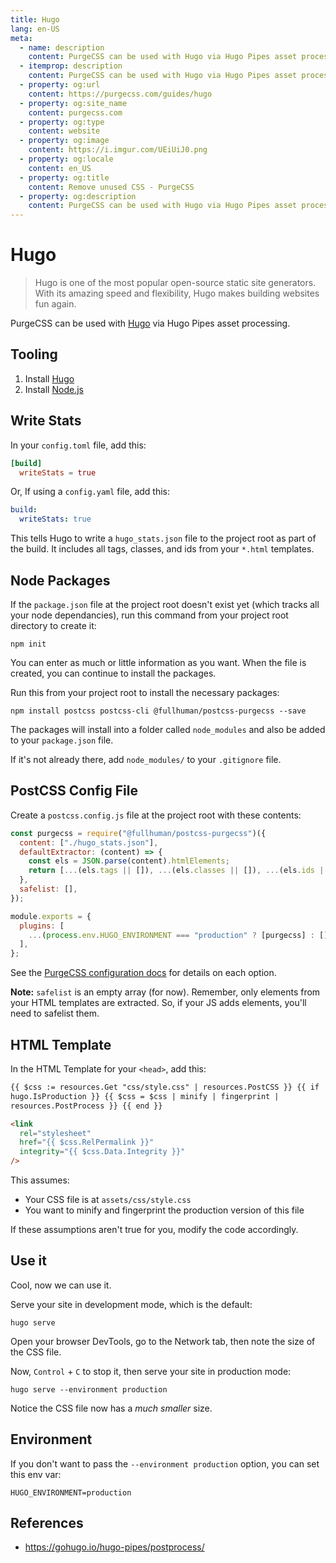 ```yaml
---
title: Hugo
lang: en-US
meta:
  - name: description
    content: PurgeCSS can be used with Hugo via Hugo Pipes asset processing
  - itemprop: description
    content: PurgeCSS can be used with Hugo via Hugo Pipes asset processing
  - property: og:url
    content: https://purgecss.com/guides/hugo
  - property: og:site_name
    content: purgecss.com
  - property: og:type
    content: website
  - property: og:image
    content: https://i.imgur.com/UEiUiJ0.png
  - property: og:locale
    content: en_US
  - property: og:title
    content: Remove unused CSS - PurgeCSS
  - property: og:description
    content: PurgeCSS can be used with Hugo via Hugo Pipes asset processing
---
```


# Hugo

> Hugo is one of the most popular open-source static site generators. With its amazing speed and flexibility, Hugo makes building websites fun again.

PurgeCSS can be used with [Hugo](https://gohugo.io/) via Hugo Pipes asset processing.

## Tooling

1. Install [Hugo](https://gohugo.io/getting-started/installing/)
1. Install [Node.js](https://nodejs.org/en/download/)

## Write Stats

In your `config.toml` file, add this:

```toml
[build]
  writeStats = true
```

Or, If using a `config.yaml` file, add this:

```yaml
build:
  writeStats: true
```

This tells Hugo to write a `hugo_stats.json` file to the project root as part of the build. It includes all tags, classes, and ids from your `*.html` templates.

## Node Packages

If the `package.json` file at the project root doesn't exist yet (which tracks all your node dependancies), run this command from your project root directory to create it:

```
npm init
```

You can enter as much or little information as you want. When the file is created, you can continue to install the packages.

Run this from your project root to install the necessary packages:

```
npm install postcss postcss-cli @fullhuman/postcss-purgecss --save
```

The packages will install into a folder called `node_modules` and also be added to your `package.json` file.

If it's not already there, add `node_modules/` to your `.gitignore` file.

## PostCSS Config File

Create a `postcss.config.js` file at the project root with these contents:

```js
const purgecss = require("@fullhuman/postcss-purgecss")({
  content: ["./hugo_stats.json"],
  defaultExtractor: (content) => {
    const els = JSON.parse(content).htmlElements;
    return [...(els.tags || []), ...(els.classes || []), ...(els.ids || [])];
  },
  safelist: [],
});

module.exports = {
  plugins: [
    ...(process.env.HUGO_ENVIRONMENT === "production" ? [purgecss] : []),
  ],
};
```

See the [PurgeCSS configuration docs](../configuration.md) for details on each option.

**Note:** `safelist` is an empty array (for now). Remember, only elements from your HTML templates are extracted. So, if your JS adds elements, you'll need to safelist them.

## HTML Template

In the HTML Template for your `<head>`, add this:

```html
{{ $css := resources.Get "css/style.css" | resources.PostCSS }} {{ if
hugo.IsProduction }} {{ $css = $css | minify | fingerprint |
resources.PostProcess }} {{ end }}

<link
  rel="stylesheet"
  href="{{ $css.RelPermalink }}"
  integrity="{{ $css.Data.Integrity }}"
/>
```

This assumes:

- Your CSS file is at `assets/css/style.css`
- You want to minify and fingerprint the production version of this file

If these assumptions aren't true for you, modify the code accordingly.

## Use it

Cool, now we can use it.

Serve your site in development mode, which is the default:

```
hugo serve
```

Open your browser DevTools, go to the Network tab, then note the size of the CSS file.

Now, `Control` + `C` to stop it, then serve your site in production mode:

```
hugo serve --environment production
```

Notice the CSS file now has a _much smaller_ size.

## Environment

If you don't want to pass the `--environment production` option, you can set this env var:

```
HUGO_ENVIRONMENT=production
```

## References

- <https://gohugo.io/hugo-pipes/postprocess/>
